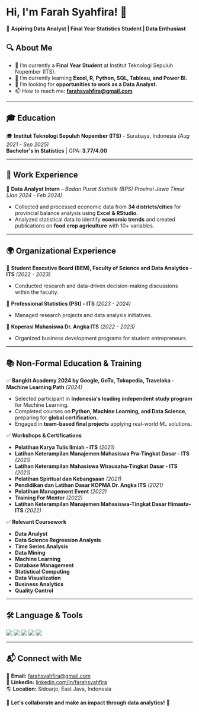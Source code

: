 # Hi, I'm Farah Syahfira! 👋  

🎯 **Aspiring Data Analyst | Final Year Statistics Student | Data Enthusiast**  

## 🔍 About Me  
- 🔭 I’m currently a **Final Year Student** at Institut Teknologi Sepuluh Nopember (ITS).  
- 🌱 I’m currently learning **Excel, R, Python, SQL, Tableau, and Power BI.**  
- 👯 I’m looking for **opportunities to work as a Data Analyst.**  
- 📫 How to reach me: **farahsyahfira@gmail.com**  

---

## 🎓 Education  
🎓 **Institut Teknologi Sepuluh Nopember (ITS)** - Surabaya, Indonesia *(Aug 2021 - Sep 2025)*  
**Bachelor's in Statistics** | GPA: **3.77/4.00**  

---

## 💼 Work Experience  
🔹 **Data Analyst Intern** – *Badan Pusat Statistik (BPS) Provinsi Jawa Timur* *(Jan 2024 - Feb 2024)*  
- Collected and processed economic data from **34 districts/cities** for provincial balance analysis using **Excel & RStudio.**  
- Analyzed statistical data to identify **economic trends** and created publications on **food crop agriculture** with 10+ variables.  

---

## 🌍 Organizational Experience  
🔹 **Student Executive Board (BEM), Faculty of Science and Data Analytics - ITS** *(2022 - 2023)*  
- Conducted research and data-driven decision-making discussions within the faculty.  

🔹 **Professional Statistics (PSt) - ITS** *(2023 - 2024)*  
- Managed research projects and data analysis initiatives.  

🔹 **Koperasi Mahasiswa Dr. Angka ITS** *(2022 - 2023)*  
- Organized business development programs for student entrepreneurs.  

---

## 📚 Non-Formal Education & Training  
✅ **Bangkit Academy 2024 by Google, GoTo, Tokopedia, Traveloka - Machine Learning Path** *(2024)*  
- Selected participant in **Indonesia's leading independent study program** for Machine Learning.  
- Completed courses on **Python, Machine Learning, and Data Science**, preparing for **global certification.**  
- Engaged in **team-based final projects** applying real-world ML solutions.  

✅ **Workshops & Certifications**  
- **Pelatihan Karya Tulis Ilmiah - ITS** *(2021)*  
- **Latihan Keterampilan Manajemen Mahasiswa Pra-Tingkat Dasar - ITS** *(2021)*  
- **Latihan Keterampilan Mahasiswa Wirausaha-Tingkat Dasar - ITS** *(2021)*  
- **Pelatihan Spiritual dan Kebangsaan** *(2021)*  
- **Pendidikan dan Latihan Dasar KOPMA Dr. Angka ITS** *(2021)*  
- **Pelatihan Management Event** *(2022)*  
- **Training For Mentor** *(2022)*  
- **Latihan Keterampilan Manajemen Mahasiswa-Tingkat Dasar Himasta-ITS** *(2022)*  

✅ **Relevant Coursework**  
- **Data Analyst**  
- **Data Science Regression Analysis**  
- **Time Series Analysis**  
- **Data Mining**  
- **Machine Learning**  
- **Database Management**  
- **Statistical Computing**  
- **Data Visualization**  
- **Business Analytics**  
- **Quality Control**  

---

## 🛠 Language & Tools  

<p align="left">
  <img src="https://img.shields.io/badge/Python-3776AB?style=for-the-badge&logo=python&logoColor=white" />
  <img src="https://img.shields.io/badge/R-276DC3?style=for-the-badge&logo=r&logoColor=white" />
  <img src="https://img.shields.io/badge/Excel-217346?style=for-the-badge&logo=microsoft-excel&logoColor=white" />
  <img src="https://img.shields.io/badge/Minitab-003F87?style=for-the-badge&logo=minitab&logoColor=white" />
  <img src="https://img.shields.io/badge/SPSS-002A8F?style=for-the-badge&logo=ibm&logoColor=white" />
</p>

---

## 📬 Connect with Me  
📧 **Email:** farahsyahfira@gmail.com  
🔗 **LinkedIn:** [linkedin.com/in/farahsyahfira](https://www.linkedin.com/in/farahsyahfira)  
🌎 **Location:** Sidoarjo, East Java, Indonesia  

🚀 **Let's collaborate and make an impact through data analytics!** 🚀  

